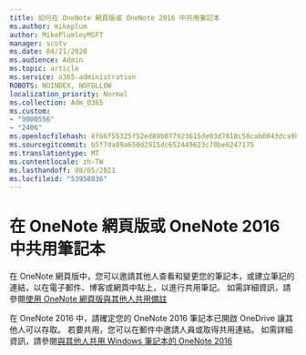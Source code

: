 ```yaml
---
title: 如何在 OneNote 網頁版或 OneNote 2016 中共用筆記本
ms.author: mikeplum
author: MikePlumleyMSFT
manager: scotv
ms.date: 04/21/2020
ms.audience: Admin
ms.topic: article
ms.service: o365-administration
ROBOTS: NOINDEX, NOFOLLOW
localization_priority: Normal
ms.collection: Adm_O365
ms.custom:
- "9000556"
- "2406"
ms.openlocfilehash: 8f66f55325f52ed89b077923615de03d7818c50cab0043dca98aadca3e725bc8
ms.sourcegitcommit: b5f7da89a650d2915dc652449623c78be6247175
ms.translationtype: MT
ms.contentlocale: zh-TW
ms.lasthandoff: 08/05/2021
ms.locfileid: "53958036"
---
```

# <a name="share-notebooks-in-onenote-for-the-web-or-onenote-2016"></a>在 OneNote 網頁版或 OneNote 2016 中共用筆記本

在 OneNote 網頁版中，您可以邀請其他人查看和變更您的筆記本，或建立筆記的連結，以在電子郵件、博客或網頁中貼上，以進行共用筆記。 如需詳細資訊，請參閱[使用 OneNote 網頁版與其他人共用備註](https://support.office.com/article/D3481FBE-E06C-4883-B7E9-B2EE9F38AED3)

在 OneNote 2016 中，請確定您的 OneNote 2016 筆記本已開啟 OneDrive 讓其他人可以存取。 若要共用，您可以在郵件中邀請人員或取得共用連結。 如需詳細資訊，請參閱[與其他人共用 Windows 筆記本的 OneNote 2016](https://support.office.com/article/d14b6033-7a95-4536-9216-bb0a5e0f8285)